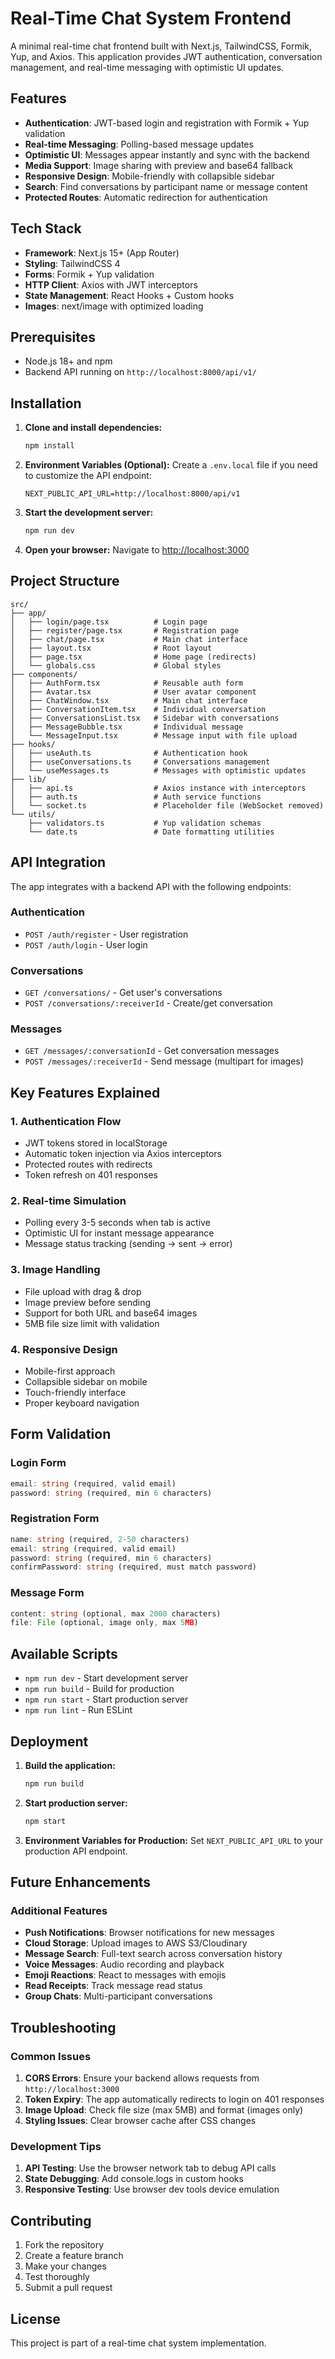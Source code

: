 # Real-Time Chat System Frontend

A minimal real-time chat frontend built with Next.js, TailwindCSS, Formik, Yup, and Axios. This application provides JWT authentication, conversation management, and real-time messaging with optimistic UI updates.

## Features

- **Authentication**: JWT-based login and registration with Formik + Yup validation
- **Real-time Messaging**: Polling-based message updates
- **Optimistic UI**: Messages appear instantly and sync with the backend
- **Media Support**: Image sharing with preview and base64 fallback
- **Responsive Design**: Mobile-friendly with collapsible sidebar
- **Search**: Find conversations by participant name or message content
- **Protected Routes**: Automatic redirection for authentication

## Tech Stack

- **Framework**: Next.js 15+ (App Router)
- **Styling**: TailwindCSS 4
- **Forms**: Formik + Yup validation
- **HTTP Client**: Axios with JWT interceptors
- **State Management**: React Hooks + Custom hooks
- **Images**: next/image with optimized loading

## Prerequisites

- Node.js 18+ and npm
- Backend API running on `http://localhost:8000/api/v1/`

## Installation

1. **Clone and install dependencies:**

   ```bash
   npm install
   ```

2. **Environment Variables (Optional):**
   Create a `.env.local` file if you need to customize the API endpoint:

   ```env
   NEXT_PUBLIC_API_URL=http://localhost:8000/api/v1
   ```

3. **Start the development server:**

   ```bash
   npm run dev
   ```

4. **Open your browser:**
   Navigate to [http://localhost:3000](http://localhost:3000)

## Project Structure

```
src/
├── app/
│   ├── login/page.tsx          # Login page
│   ├── register/page.tsx       # Registration page
│   ├── chat/page.tsx           # Main chat interface
│   ├── layout.tsx              # Root layout
│   ├── page.tsx                # Home page (redirects)
│   └── globals.css             # Global styles
├── components/
│   ├── AuthForm.tsx            # Reusable auth form
│   ├── Avatar.tsx              # User avatar component
│   ├── ChatWindow.tsx          # Main chat interface
│   ├── ConversationItem.tsx    # Individual conversation
│   ├── ConversationsList.tsx   # Sidebar with conversations
│   ├── MessageBubble.tsx       # Individual message
│   └── MessageInput.tsx        # Message input with file upload
├── hooks/
│   ├── useAuth.ts              # Authentication hook
│   ├── useConversations.ts     # Conversations management
│   └── useMessages.ts          # Messages with optimistic updates
├── lib/
│   ├── api.ts                  # Axios instance with interceptors
│   ├── auth.ts                 # Auth service functions
│   └── socket.ts               # Placeholder file (WebSocket removed)
└── utils/
    ├── validators.ts           # Yup validation schemas
    └── date.ts                 # Date formatting utilities
```

## API Integration

The app integrates with a backend API with the following endpoints:

### Authentication

- `POST /auth/register` - User registration
- `POST /auth/login` - User login

### Conversations

- `GET /conversations/` - Get user's conversations
- `POST /conversations/:receiverId` - Create/get conversation

### Messages

- `GET /messages/:conversationId` - Get conversation messages
- `POST /messages/:receiverId` - Send message (multipart for images)

## Key Features Explained

### 1. Authentication Flow

- JWT tokens stored in localStorage
- Automatic token injection via Axios interceptors
- Protected routes with redirects
- Token refresh on 401 responses

### 2. Real-time Simulation

- Polling every 3-5 seconds when tab is active
- Optimistic UI for instant message appearance
- Message status tracking (sending → sent → error)

### 3. Image Handling

- File upload with drag & drop
- Image preview before sending
- Support for both URL and base64 images
- 5MB file size limit with validation

### 4. Responsive Design

- Mobile-first approach
- Collapsible sidebar on mobile
- Touch-friendly interface
- Proper keyboard navigation

## Form Validation

### Login Form

```typescript
email: string (required, valid email)
password: string (required, min 6 characters)
```

### Registration Form

```typescript
name: string (required, 2-50 characters)
email: string (required, valid email)
password: string (required, min 6 characters)
confirmPassword: string (required, must match password)
```

### Message Form

```typescript
content: string (optional, max 2000 characters)
file: File (optional, image only, max 5MB)
```

## Available Scripts

- `npm run dev` - Start development server
- `npm run build` - Build for production
- `npm run start` - Start production server
- `npm run lint` - Run ESLint

## Deployment

1. **Build the application:**

   ```bash
   npm run build
   ```

2. **Start production server:**

   ```bash
   npm start
   ```

3. **Environment Variables for Production:**
   Set `NEXT_PUBLIC_API_URL` to your production API endpoint.

## Future Enhancements

### Additional Features

- **Push Notifications**: Browser notifications for new messages
- **Cloud Storage**: Upload images to AWS S3/Cloudinary
- **Message Search**: Full-text search across conversation history
- **Voice Messages**: Audio recording and playback
- **Emoji Reactions**: React to messages with emojis
- **Read Receipts**: Track message read status
- **Group Chats**: Multi-participant conversations

## Troubleshooting

### Common Issues

1. **CORS Errors**: Ensure your backend allows requests from `http://localhost:3000`
2. **Token Expiry**: The app automatically redirects to login on 401 responses
3. **Image Upload**: Check file size (max 5MB) and format (images only)
4. **Styling Issues**: Clear browser cache after CSS changes

### Development Tips

1. **API Testing**: Use the browser network tab to debug API calls
2. **State Debugging**: Add console.logs in custom hooks
3. **Responsive Testing**: Use browser dev tools device emulation

## Contributing

1. Fork the repository
2. Create a feature branch
3. Make your changes
4. Test thoroughly
5. Submit a pull request

## License

This project is part of a real-time chat system implementation.

